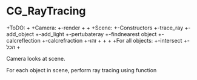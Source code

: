# CG_RayTracing

+ToDO:
 +
 +Camera:
 +-render
 +
 +
 +Scene:
 +-Constructors
 +-trace_ray
 +-add_object
 +-add_light
 +-pertubateray
 +-findnearest object
 +-calcreflection
 +-calcrefraction
 +-זהו
 +
 +
 +
 +For all objects:
 +-intersect
 +-הכל
 +
 
 
 
 Camera looks at scene. 
 
 For each object in scene, perform ray tracing using function 

